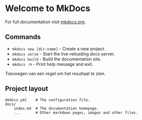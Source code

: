 # Welcome to MkDocs

For full documentation visit [mkdocs.org](https://www.mkdocs.org).

## Commands

* `mkdocs new [dir-name]` - Create a new project.
* `mkdocs serve` - Start the live-reloading docs server.
* `mkdocs build` - Build the documentation site.
* `mkdocs -h` - Print help message and exit.

Toevoegen van een regel om het resultaat te zien.

## Project layout

    mkdocs.yml    # The configuration file.
    docs/
        index.md  # The documentation homepage.
        ...       # Other markdown pages, images and other files.
